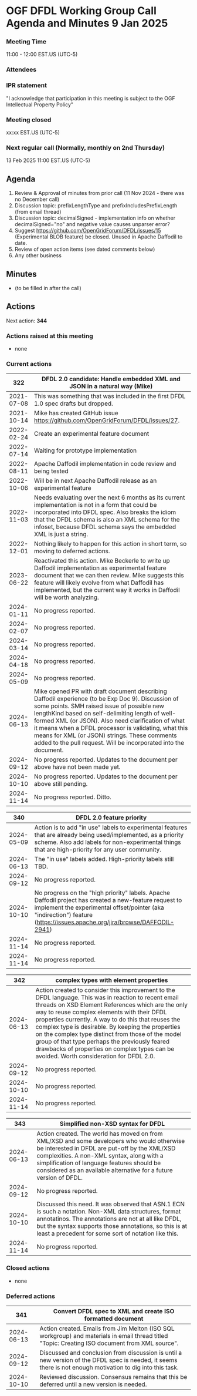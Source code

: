 # OGF DFDL Working Group Call Agenda and Minutes 9 Jan 2025

### Meeting Time
11:00 - 12:00 EST.US (UTC-5) 

### Attendees
<!--
* Mike Beckerle
* Liam O'Neill
* Steve Hanson
* Bradd Kadlecik
-->

### IPR statement
"I acknowledge that participation in this meeting is subject to the OGF Intellectual Property Policy"

### Meeting closed
xx:xx EST.US (UTC-5)

### Next regular call (Normally, monthly on 2nd Thursday)

13 Feb 2025 11:00 EST.US (UTC-5) 

## Agenda

1. Review & Approval of minutes from prior call (11 Nov 2024 - there was no December call)
1. Discussion topic: prefixLengthType and prefixIncludesPrefixLength (from email thread)
2. Discussion topic: decimalSigned - implementation info on whether decimalSigned="no" and 
   negative value causes unparser error?
3. Suggest https://github.com/OpenGridForum/DFDL/issues/15 (Experimental BLOB feature) be closed.
   Unused in Apache Daffodil to date.
2. Review of open action items (see dated comments below)
1. Any other business

## Minutes

* (to be filled in after the call)

## Actions

Next action: **344**

### Actions raised at this meeting

* none

### Current actions

|    322     | DFDL 2.0 candidate: Handle embedded XML and JSON in a natural way (Mike) |
| ---------- | --- |
| 2021-07-08 | This was something that was included in the first DFDL 1.0 spec drafts but dropped.
| 2021-10-14 | Mike has created GitHub issue https://github.com/OpenGridForum/DFDL/issues/27.
| 2022-02-24 | Create an experimental feature document
| 2022-07-14 | Waiting for prototype implementation
| 2022-08-11 | Apache Daffodil implementation in code review and being tested 
| 2022-10-06 | Will be in next Apache Daffodil release as an experimental feature
| 2022-11-03 | Needs evaluating over the next 6 months as its current implementation is not in a form that could be incorporated into DFDL spec. Also breaks the idiom that the DFDL schema is also an XML schema for the infoset, because DFDL schema says the embedded XML is just a string. 
| 2022-12-01 | Nothing likely to happen for this action in short term, so moving to deferred actions.
| 2023-06-22 | Reactivated this action. Mike Beckerle to write up Daffodil implementation as experimental feature document that we can then review. Mike suggests this feature will likely evolve from what Daffodil has implemented, but the current way it works in Daffodil will be worth analyzing. 
| 2024-01-11 | No progress reported. 
| 2024-02-07 | No progress reported.
| 2024-03-14 | No progress reported.
| 2024-04-18 | No progress reported. 
| 2024-05-09 | No progress reported. 
| 2024-06-13 | Mike opened PR with draft document describing Daffodil experience (to be Exp Doc 9). Discussion of some points. SMH raised issue of possible new lengthKind based on self-delimiting length of well-formed XML (or JSON). Also need clarification of what it means when a DFDL processor is validating, what this means for XML (or JSON) strings. These comments added to the pull request. Will be incorporated into the document.
| 2024-09-12 | No progress reported. Updates to the document per above have not been made yet. 
| 2024-10-10 | No progress reported. Updates to the document per above still pending. 
| 2024-11-14 | No progress reported. Ditto. 


| 340        | DFDL 2.0 feature priority 
|------------|---|
| 2024-05-09 | Action is to add "in use" labels to experimental features that are already being used/implemented, as a priority scheme. Also add labels for non-experimental things that are high-priority for any user community. 
| 2024-06-13 | The "in use" labels added. High-priority labels still TBD. 
| 2024-09-12 | No progress reported.
| 2024-10-10 | No progress on the "high priority" labels. Apache Daffodil project has created a new-feature request to implement the experimental offset/pointer (aka "indirection") feature (https://issues.apache.org/jira/browse/DAFFODIL-2941)
| 2024-11-14 | No progress reported. 
| 2024-11-14 | No progress reported.

| 342        | complex types with element properties
|------------|---|
| 2024-06-13 | Action created to consider this improvement to the DFDL language. This was in reaction to recent email threads on XSD Element References which are the only way to reuse complex elements with their DFDL properties currently. A way to do this that reuses the complex type is desirable. By keeping the properties on the complex type distinct from those of the model group of that type perhaps the previously feared drawbacks of properties on complex types can be avoided. Worth consideration for DFDL 2.0. 
| 2024-09-12 | No progress reported.
| 2024-10-10 | No progress reported.
| 2024-11-14 | No progress reported.


| 343        | Simplified non-XSD syntax for DFDL 
|------------|---|
| 2024-06-13 | Action created. The world has moved on from XML/XSD and some developers who would otherwise be interested in DFDL are put-off by the XML/XSD complexities. A non-XML syntax, along with a simplification of language features should be considered as an available alternative for a future version of DFDL. 
| 2024-09-12 | No progress reported.
| 2024-10-10 | Discussed this need. It was observed that ASN.1 ECN is such a notation. Non-XML data structures, format annotatinos. The annotations are not at all like DFDL, but the syntax supports those annotations, so this is at least a precedent for some sort of notation like this. 
| 2024-11-14 | No progress reported.


### Closed actions

* none

### Deferred actions

| 341        | Convert DFDL spec to XML and create ISO formatted document
|------------|---|
| 2024-06-13 | Action created. Emails from Jim Melton (ISO SQL workgroup) and materials in email thread titled "Topic: Creating ISO document from XML source".
| 2024-09-12 | Discussed and conclusion from discussion is until a new version of the DFDL spec is needed, it seems there is not enough motivation to dig into this task.
| 2024-10-10 | Reviewed discussion. Consensus remains that this be deferred until a new version is needed.
